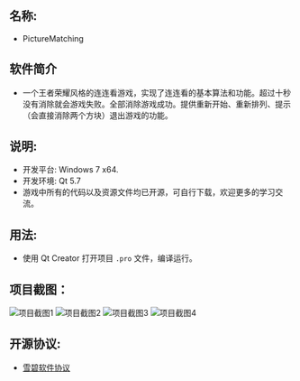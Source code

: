 
## 名称:
- PictureMatching

## 软件简介
- 一个王者荣耀风格的连连看游戏，实现了连连看的基本算法和功能。超过十秒没有消除就会游戏失败。全部消除游戏成功。提供重新开始、重新排列、提示（会直接消除两个方块）退出游戏的功能。

## 说明:
- 开发平台: Windows 7 x64.
- 开发环境: Qt 5.7
- 游戏中所有的代码以及资源文件均已开源，可自行下载，欢迎更多的学习交流。

## 用法:
- 使用 Qt Creator 打开项目 `.pro` 文件，编译运行。

## 项目截图：
![项目截图1](show/show_1.jpg)
![项目截图2](show/show_2.jpg)
![项目截图3](show/show_3.jpg)
![项目截图4](show/show_4.jpg)

## 开源协议:
- [雪碧软件协议](./LICENSE)
